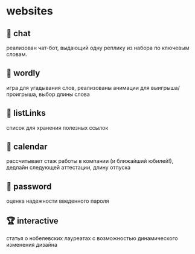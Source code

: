 # websites
## 🦾 chat 
реализован чат-бот, выдающий одну реплику из набора по ключевым словам.
## 👅 wordly
игра для угадывания слов, реализованы анимации для выигрыша/проигрыша, выбор длины слова
## 🎫 listLinks
список для хранения полезных ссылок
## 📆 calendar
рассчитывает стаж работы в компании (и ближайший юбилей!), дедлайн следующей аттестации, длину отпуска
## 🔐 password
оценка надежности введенного пароля
## 🏆 interactive
статья о нобелевских лауреатах с возможностью динамического изменения дизайна
